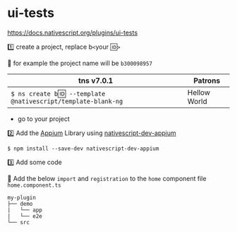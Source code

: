 # ui-tests



https://docs.nativescript.org/plugins/ui-tests

:one: create a project, replace b`<`your :id:`>`

:pushpin: for example the project name will be `b300098957` 

|  tns v7.0.1                                                                  |  Patrons                          |
|------------------------------------------------------------------------------|-----------------------------------|
| `$ ns create b`:id:` --template @nativescript/template-blank-ng`             |  Hellow World                     |

* go to your project 


:two: Add the [Appium](http://appium.io) Library using [nativescript-dev-appium](https://github.com/NativeScript/nativescript-dev-appium)

```
$ npm install --save-dev nativescript-dev-appium
```

:three: Add some code

:pushpin: Add the below `import` and `registration` to the `home` component file `home.component.ts`

```
my-plugin
├── demo
|   └── app
|   └── e2e
└── src
```

